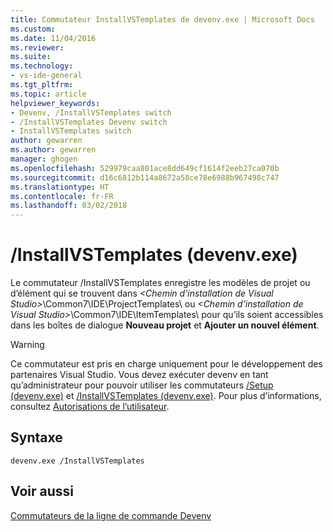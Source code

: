```yaml
---
title: Commutateur InstallVSTemplates de devenv.exe | Microsoft Docs
ms.custom: 
ms.date: 11/04/2016
ms.reviewer: 
ms.suite: 
ms.technology:
- vs-ide-general
ms.tgt_pltfrm: 
ms.topic: article
helpviewer_keywords:
- Devenv, /InstallVSTemplates switch
- /InstallVSTemplates Devenv switch
- InstallVSTemplates switch
author: gewarren
ms.author: gewarren
manager: ghogen
ms.openlocfilehash: 529979caa801ace8dd649cf1614f2eeb27ca070b
ms.sourcegitcommit: d16c6812b114a8672a58ce78e6988b967498c747
ms.translationtype: HT
ms.contentlocale: fr-FR
ms.lasthandoff: 03/02/2018
---
```

# <a name="installvstemplates-devenvexe"></a>/InstallVSTemplates (devenv.exe)

Le commutateur /InstallVSTemplates enregistre les modèles de projet ou d’élément qui se trouvent dans *\<Chemin d’installation de Visual Studio>*\Common7\IDE\ProjectTemplates\ ou *\<Chemin d’installation de Visual Studio>*\Common7\IDE\ItemTemplates\ pour qu’ils soient accessibles dans les boîtes de dialogue **Nouveau projet** et **Ajouter un nouvel élément**.

> [!WARNING]
> Ce commutateur est pris en charge uniquement pour le développement des partenaires Visual Studio. Vous devez exécuter devenv en tant qu’administrateur pour pouvoir utiliser les commutateurs [/Setup (devenv.exe)](../../ide/reference/setup-devenv-exe.md) et [/InstallVSTemplates (devenv.exe)](../../ide/reference/installvstemplates-devenv-exe.md). Pour plus d’informations, consultez [Autorisations de l’utilisateur](../../ide/user-permissions-and-visual-studio.md).

## <a name="syntax"></a>Syntaxe

```
devenv.exe /InstallVSTemplates
```

## <a name="see-also"></a>Voir aussi

[Commutateurs de la ligne de commande Devenv](../../ide/reference/devenv-command-line-switches.md)